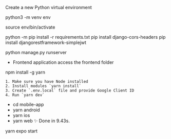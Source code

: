 Create a new Python virtual environment

python3 -m venv env

source env/bin/activate

python -m pip install -r requirements.txt
pip install django-cors-headers
pip install djangorestframework-simplejwt

python manage.py runserver


 - Frontend application
access the frontend folder

npm install -g yarn

    1. Make sure you have Node installed
    2. Install modules `yarn install`
    3. Create `.env.local` file and provide Google Client ID
    4. Run `yarn dev`



- cd mobile-app
- yarn android
- yarn ios
- yarn web
✨  Done in 9.43s.



yarn expo start
